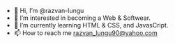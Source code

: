 - 👋 Hi, I’m @razvan-lungu
- 👀 I’m interested in becoming a Web & Softwear.
- 🌱 I’m currently learning HTML & CSS, and JavasCript.
- 📫 How to reach me razvan_lungu90@yahoo.com

<!---
razvan-lungu/razvan-lungu is a ✨ special ✨ repository because its `README.md` (this file) appears on your GitHub profile.
You can click the Preview link to take a look at your changes.
--->
